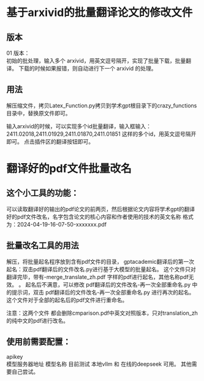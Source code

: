 # 基于arxivid的批量翻译论文的修改文件
## 版本
01 版本：   
初始的批处理，输入多个 arxivid，用英文逗号隔开，实现了批量下载，批量翻译。
下载的时候如果报错，则自动进行下一个 arxivid 的处理。

## 用法
解压缩文件，拷贝Latex_Function.py拷贝到学术gpt根目录下的crazy_functions目录中，替换原文件即可。

输入arxivid的时候，可以实现多个id批量翻译，输入框输入：2411.02018,2411.01929,2411.01870,2411.01851  这样的多个id，用英文逗号隔开即可。
点击插件区的翻译按钮即可。


# 翻译好的pdf文件批量改名
## 这个小工具的功能：
可以读取翻译好的输出的pdf论文的前两页，然后根据论文内容将学术gpt的翻译好的pdf文件改名，名字包含论文的核心内容和作者使用的技术的英文名称
格式为：2024-04-19-16-07-50-xxxxxxx.pdf

## 批量改名工具的用法
解压，将批量起名程序放到含有pdf文件的目录，
gptacademic翻译后的第一次起名：双击pdf翻译后的文件改名.py进行基于大模型的批量起名。
这个文件只对翻译完毕，带有-merge_translate_zh.pdf 字样的pdf进行起名，其他名称pdf无效。
。
起名后不满意，可以修改 pdf翻译后的文件改名-再一次全部重命名.py 中的提示词，双击 pdf翻译后的文件改名-再一次全部重命名.py 进行再次的起名。
这个文件对于全部的起名后的pdf文件进行重命名。


注意：这两个文件  都会删除cmparison.pdf中英文对照版本，只对translation_zh的纯中文的pdf进行改名。

## 使用前需要配置：
apikey    
模型服务器地址
模型名称
目前测试   本地vllm 和 在线的deepseek 可用。  其他需要自己尝试。
